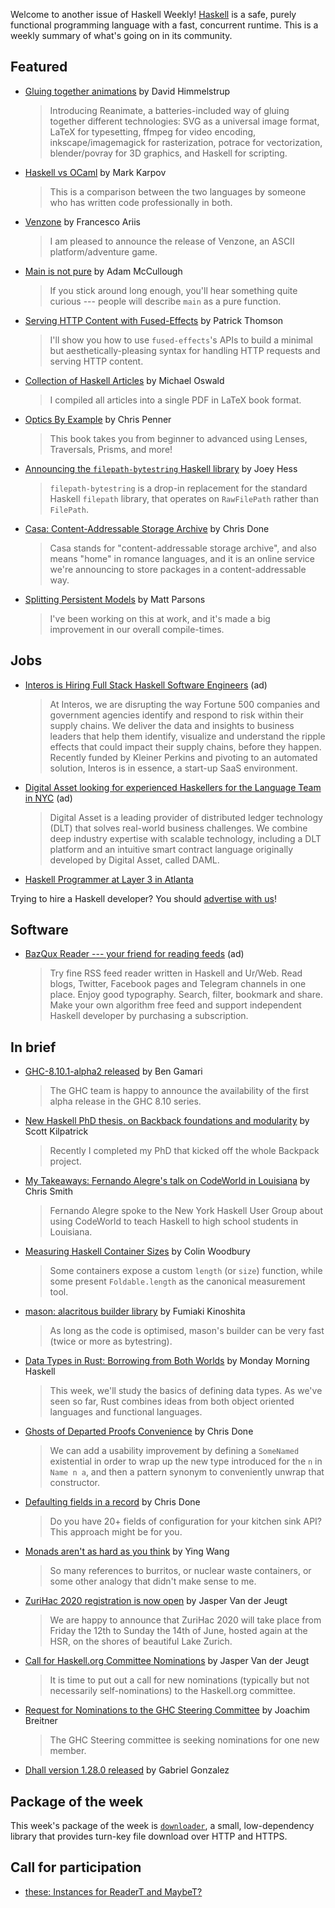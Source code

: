 Welcome to another issue of Haskell Weekly!
[Haskell](https://www.haskell.org) is a safe, purely functional programming language with a fast, concurrent runtime.
This is a weekly summary of what's going on in its community.

## Featured

- [Gluing together animations](https://reanimate.readthedocs.io/en/latest/glue_tut/) by David Himmelstrup
  > Introducing Reanimate, a batteries-included way of gluing together different technologies: SVG as a universal image format, LaTeX for typesetting, ffmpeg for video encoding, inkscape/imagemagick for rasterization, potrace for vectorization, blender/povray for 3D graphics, and Haskell for scripting.

- [Haskell vs OCaml](https://markkarpov.com/post/haskell-vs-ocaml.html) by Mark Karpov
  > This is a comparison between the two languages by someone who has written code professionally in both.

- [Venzone](http://www.ariis.it/static/articles/venzone/page.html) by Francesco Ariis
  > I am pleased to announce the release of Venzone, an ASCII platform/adventure game.

- [Main is not pure](https://thewizardtower.github.io/posts/2019_12_07_main_is_not_pure/main_is_not_pure.html) by Adam McCullough
  > If you stick around long enough, you'll hear something quite curious --- people will describe `main` as a pure function.

- [Serving HTTP Content with Fused-Effects](https://blog.sumtypeofway.com/posts/serving-http-content-with-fused-effects.html) by Patrick Thomson
  > I'll show you how to use `fused-effects`'s APIs to build a minimal but aesthetically-pleasing syntax for handling HTTP requests and serving HTTP content.

- [Collection of Haskell Articles](https://www.onikudaki.net/blog/archives/239) by Michael Oswald
  > I compiled all articles into a single PDF in LaTeX book format.

- [Optics By Example](https://leanpub.com/optics-by-example) by Chris Penner
  > This book takes you from beginner to advanced using Lenses, Traversals, Prisms, and more!

- [Announcing the `filepath-bytestring` Haskell library](https://joeyh.name/blog/entry/announcing_the_filepath-bytestring_haskell_library/) by Joey Hess
  > `filepath-bytestring` is a drop-in replacement for the standard Haskell `filepath` library, that operates on `RawFilePath` rather than `FilePath`.

- [Casa: Content-Addressable Storage Archive](https://tech.fpcomplete.com/blog/casa) by Chris Done
  > Casa stands for "content-addressable storage archive", and also means "home" in romance languages, and it is an online service we're announcing to store packages in a content-addressable way.

- [Splitting Persistent Models](https://www.parsonsmatt.org/2019/12/06/splitting_persistent_models.html) by Matt Parsons
  > I've been working on this at work, and it's made a big improvement in our overall compile-times.

## Jobs

- [Interos is Hiring Full Stack Haskell Software Engineers](https://www.interos.ai/careers/#haskell-software-engineer-ii) (ad)
  > At Interos, we are disrupting the way Fortune 500 companies and government agencies identify and respond to risk within their supply chains. We deliver the data and insights to business leaders that help them identify, visualize and understand the ripple effects that could impact their supply chains, before they happen. Recently funded by Kleiner Perkins and pivoting to an automated solution, Interos is in essence, a start-up SaaS environment.

- [Digital Asset looking for experienced Haskellers for the Language Team in NYC](https://digitalasset.com/careerone/?job_id=978901&job_title=language-engineer) (ad)
  > Digital Asset is a leading provider of distributed ledger technology (DLT) that solves real-world business challenges. We combine deep industry expertise with scalable technology, including a DLT platform and an intuitive smart contract language originally developed by Digital Asset, called DAML.

- [Haskell Programmer at Layer 3 in Atlanta](https://gist.github.com/chessai/27b980a1ab4685973d747ded70ad2a0b/3b7f3200eb1bb0ba528858852f8867d3ba2d1e50)

Trying to hire a Haskell developer?
You should [advertise with us](https://haskellweekly.news/advertising.html)!

## Software

- [BazQux Reader --- your friend for reading feeds](https://bazqux.com/r/hwn_dec19) (ad)
  > Try fine RSS feed reader written in Haskell and Ur/Web. Read blogs, Twitter, Facebook pages and Telegram channels in one place. Enjoy good typography. Search, filter, bookmark and share. Make your own algorithm free feed and support independent Haskell developer by purchasing a subscription.

## In brief

- [GHC-8.10.1-alpha2 released](https://discourse.haskell.org/t/announce-ghc-8-10-1-alpha2-released/1006?u=taylorfausak) by Ben Gamari
  > The GHC team is happy to announce the availability of the first alpha release in the GHC 8.10 series.

- [New Haskell PhD thesis, on Backback foundations and modularity](https://np.reddit.com/r/haskell/comments/e7gopg/new_haskell_phd_thesis_on_backback_foundations/) by Scott Kilpatrick
  > Recently I completed my PhD that kicked off the whole Backpack project.

- [My Takeaways: Fernando Alegre's talk on CodeWorld in Louisiana](https://medium.com/@cdsmithus/my-takeaways-fernando-alegres-talk-on-codeworld-in-louisiana-e639214f97c4) by Chris Smith
  > Fernando Alegre spoke to the New York Haskell User Group about using CodeWorld to teach Haskell to high school students in Louisiana.

- [Measuring Haskell Container Sizes](https://www.fosskers.ca/blog/container-sizes-en.html) by Colin Woodbury
  > Some containers expose a custom `length` (or `size`) function, while some present `Foldable.length` as the canonical measurement tool.

- [mason: alacritous builder library](https://github.com/fumieval/mason/tree/7251b09b2b8c0ca9e8d59b90a1154742f149d87f) by Fumiaki Kinoshita
  > As long as the code is optimised, mason's builder can be very fast (twice or more as bytestring).

- [Data Types in Rust: Borrowing from Both Worlds](https://mmhaskell.com/blog/2019/12/9/data-types-in-rust-borrowing-from-both-worlds) by Monday Morning Haskell
  > This week, we'll study the basics of defining data types. As we've seen so far, Rust combines ideas from both object oriented languages and functional languages.

- [Ghosts of Departed Proofs Convenience](https://chrisdone.com/posts/ghost-of-departed-proofs-conveniences/) by Chris Done
  > We can add a usability improvement by defining a `SomeNamed` existential in order to wrap up the new type introduced for the `n` in `Name n a`, and then a pattern synonym to conveniently unwrap that constructor.

- [Defaulting fields in a record](https://gist.github.com/chrisdone/7dddadd089e6a5d2e3e9445c4692d2c2/76e729b20fdde9bf126942b46554a26a4e4ec69c) by Chris Done
  > Do you have 20+ fields of configuration for your kitchen sink API? This approach might be for you.

- [Monads aren't as hard as you think](https://bytes.yingw787.com/posts/2019/12/06/monads/) by Ying Wang
  > So many references to burritos, or nuclear waste containers, or some other analogy that didn't make sense to me.

- [ZuriHac 2020 registration is now open](https://mail.haskell.org/pipermail/haskell-cafe/2019-December/131714.html) by Jasper Van der Jeugt
  > We are happy to announce that ZuriHac 2020 will take place from Friday the 12th to Sunday the 14th of June, hosted again at the HSR, on the shores of beautiful Lake Zurich.

- [Call for Haskell.org Committee Nominations](https://mail.haskell.org/pipermail/haskell-cafe/2019-December/131720.html) by Jasper Van der Jeugt
  > It is time to put out a call for new nominations (typically but not necessarily self-nominations) to the Haskell.org committee.

- [Request for Nominations to the GHC Steering Committee](https://mail.haskell.org/pipermail/haskell-cafe/2019-December/131729.html) by Joachim Breitner
  > The GHC Steering committee is seeking nominations for one new member.

- [Dhall version 1.28.0 released](https://github.com/dhall-lang/dhall-haskell/releases/tag/1.28.0) by Gabriel Gonzalez

## Package of the week

This week's package of the week is [`downloader`](https://hackage.haskell.org/package/downloader-0.1.0.1), a small, low-dependency library that provides turn-key file download over HTTP and HTTPS.

## Call for participation

-   [these: Instances for ReaderT and MaybeT?](https://github.com/isomorphism/these/issues/135)
